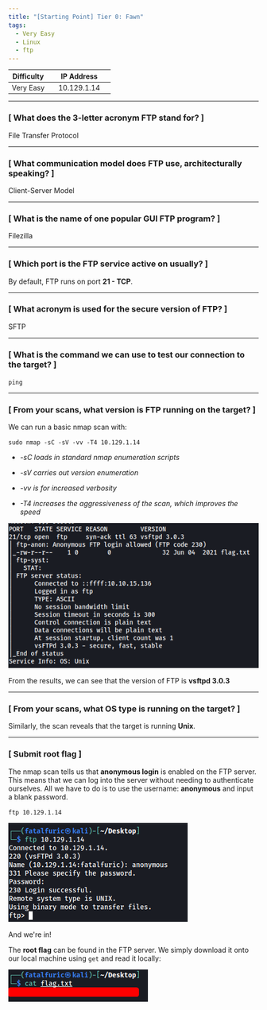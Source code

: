 ```yaml
---
title: "[Starting Point] Tier 0: Fawn"
tags:
  - Very Easy
  - Linux
  - ftp
---
```


| Difficulty |  |  IP Address   |  |
| :--------: |--| :-----------: |--|
|  Very Easy |  |  10.129.1.14  |  |

---

### [ What does the 3-letter acronym FTP stand for? ]

File Transfer Protocol

---

### [ What communication model does FTP use, architecturally speaking? ]

Client-Server Model

---

### [ What is the name of one popular GUI FTP program? ]

Filezilla

---

### [ Which port is the FTP service active on usually? ]

By default, FTP runs on port **21 - TCP**.

---

### [ What acronym is used for the secure version of FTP? ]

SFTP

---

### [ What is the command we can use to test our connection to the target? ]

`ping`

---

### [ From your scans, what version is FTP running on the target? ]

We can run a basic nmap scan with:

```
sudo nmap -sC -sV -vv -T4 10.129.1.14
```

* *-sC loads in standard nmap enumeration scripts*

* *-sV carries out version enumeration*

* *-vv is for increased verbosity*

* *-T4 increases the aggressiveness of the scan, which improves the speed*

![screenshot1](../assets/images/fawn/screenshot1.png)

From the results, we can see that the version of FTP is **vsftpd 3.0.3** 

---

### [ From your scans, what OS type is running on the target? ]

Similarly, the scan reveals that the target is running **Unix**.

---

### [ Submit root flag ]

The nmap scan tells us that **anonymous login** is enabled on the FTP server. This means that we can log into the server without needing to authenticate ourselves. All we have to do is to use the username: **anonymous** and input a blank password.

```
ftp 10.129.1.14
```

![screenshot2](../assets/images/fawn/screenshot2.png)

And we're in!

The **root flag** can be found in the FTP server. We simply download it onto our local machine using `get` and read it locally:

![screenshot3](../assets/images/fawn/screenshot3.png)
